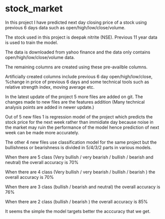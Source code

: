 # stock_market
In this project I have predicted next day closing price of a stock using previous 6 days data such as open/high/low/close/volume.

The stock used in this project is deepak nitrite (NSE). Previous 11 year data is used to train the model.  

The data is downloaded from yahoo finance and the data only contains open/high/low/close/volume data.

The remaining columns are created using these pre-availble columns. 

Artificially created columns include previous 6 day open/high/low/close, %change in price of previous 6 days and some technical tools such as relative strength index, moving average etc. 


In the latest update of the project 5 more files are added on git. The changes made to new files are the features addition (Many technical analysis points are added in newer update.)

Out of 5 new files 1 is regression model of the project which predicts the stock price for the next week rather than immidiate day because noise in the market may ruin the performance of the model hence prediction of next week can be made more accurately.

The other 4 new files use classification model for the same project but the bullishness or bearishness is divided in 5/4/3/2 parts in various models.

When there are 5  class (Very bullish / very bearish / bullish / bearish and neutral) the overall accuracy is 70%

When there are 4  class (Very bullish / very bearish / bullish / bearish ) the overall accuracy is 70%

When there are 3  class (bullish / bearish and neutral) the overall accuracy is 76%

When there are 2  class (bullish / bearish ) the overall accuracy is 85%

It seems the simple the model targets better the acccuracy that we get.
